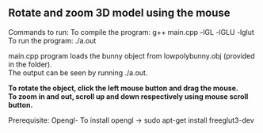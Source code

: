 ## Rotate and zoom 3D model using the mouse

Commands to run:
To compile the program: g++ main.cpp -lGL -lGLU -lglut \
To run the program: ./a.out

main.cpp program loads the bunny object from lowpolybunny.obj (provided in the folder). \
The output can be seen by running ./a.out. 

**To rotate the object, click the left mouse button and drag the mouse.** \
**To zoom in and out, scroll up and down respectively using mouse scroll button.** 

Prerequisite:
Opengl- To install opengl -> sudo apt-get install freeglut3-dev

